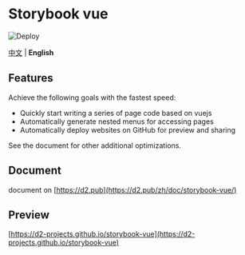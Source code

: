 # Storybook vue

![Deploy](https://github.com/d2-projects/storybook-vue/workflows/Deploy/badge.svg)

[中文](./README.zh.md) | **English**

## Features

Achieve the following goals with the fastest speed:

* Quickly start writing a series of page code based on vuejs
* Automatically generate nested menus for accessing pages
* Automatically deploy websites on GitHub for preview and sharing

See the document for other additional optimizations.

## Document

document on [https://d2.pub](https://d2.pub/zh/doc/storybook-vue/)

## Preview

[https://d2-projects.github.io/storybook-vue](https://d2-projects.github.io/storybook-vue)
